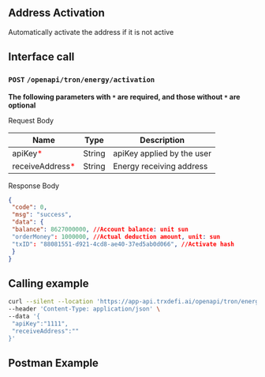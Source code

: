 ## Address Activation
Automatically activate the address if it is not active

## Interface call
### `POST` `/openapi/tron/energy/activation`
**The following parameters with `*` are required, and those without `*` are optional**

Request Body

| Name | Type | Description |
|------------------------------------------------| ----------|--------------|
| apiKey<span style="color:red">*</span> | String | apiKey applied by the user |
| receiveAddress<span style="color:red">*</span> | String | Energy receiving address|



Response Body
```JSON
{
 "code": 0,
 "msg": "success",
 "data": {
 "balance": 8627000000, //Account balance: unit sun
 "orderMoney": 1000000, //Actual deduction amount, unit: sun
 "txID": "88081551-d921-4cd8-ae40-37ed5ab0d066", //Activate hash
 }
}


```

## Calling example
```bash
curl --silent --location 'https://app-api.trxdefi.ai/openapi/tron/energy/activation' \
--header 'Content-Type: application/json' \
--data '{
 "apiKey":"1111",
 "receiveAddress":""
}'

```

## Postman Example
